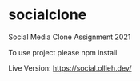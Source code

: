 # socialclone
Social Media Clone Assignment 2021


To use project please npm install

Live Version: https://social.ollieh.dev/